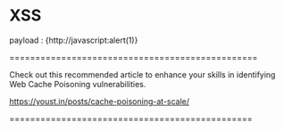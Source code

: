 # XSS

payload : {http://javascript:alert(1)}



================================================

Check out this recommended article to enhance your skills in identifying Web Cache Poisoning vulnerabilities.

https://youst.in/posts/cache-poisoning-at-scale/


===============================================
